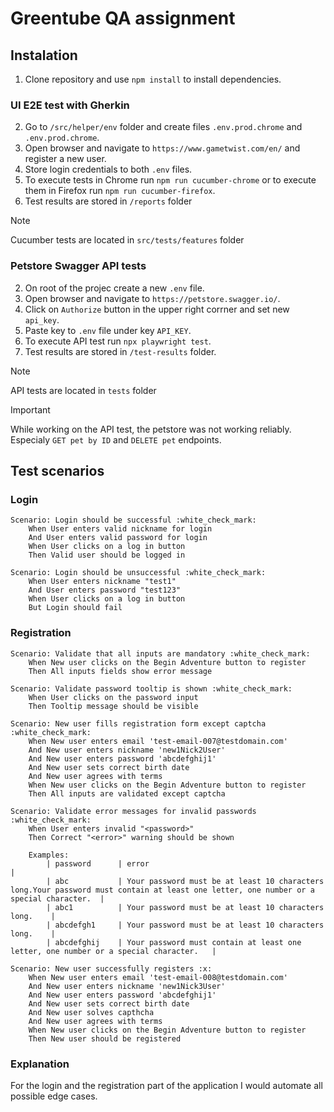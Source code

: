 # Greentube QA assignment

## Instalation

1. Clone repository and use `npm install` to install dependencies.

### UI E2E test with Gherkin

2. Go to `/src/helper/env` folder and create files `.env.prod.chrome` and `.env.prod.chrome`.
3. Open browser and navigate to `https://www.gametwist.com/en/` and register a new user.
4. Store login credentials to both `.env` files.
5. To execute tests in Chrome run `npm run cucumber-chrome` or to execute them in Firefox run `npm run cucumber-firefox`.
6. Test results are stored in `/reports` folder

> [!NOTE]
> Cucumber tests are located in `src/tests/features` folder

### Petstore Swagger API tests
2. On root of the projec create a new `.env` file.
3. Open browser and navigate to `https://petstore.swagger.io/`.
4. Click on `Authorize` button in the upper right corrner and set new `api_key`.
5. Paste key to `.env` file under key `API_KEY`.
6. To execute API test run `npx playwright test`.
7. Test results are stored in `/test-results` folder.

> [!NOTE]
> API tests are located in `tests` folder

> [!IMPORTANT]
> While working on the API test, the petstore was not working reliably.
> Especialy `GET pet by ID` and `DELETE pet` endpoints.

## Test scenarios

### Login
```gherkin
Scenario: Login should be successful :white_check_mark:
    When User enters valid nickname for login
    And User enters valid password for login
    When User clicks on a log in button
    Then Valid user should be logged in

Scenario: Login should be unsuccessful :white_check_mark:
    When User enters nickname "test1"
    And User enters password "test123"
    When User clicks on a log in button
    But Login should fail
```
### Registration
```gherkin
Scenario: Validate that all inputs are mandatory :white_check_mark:
    When New user clicks on the Begin Adventure button to register
    Then All inputs fields show error message

Scenario: Validate password tooltip is shown :white_check_mark:
    When User clicks on the password input
    Then Tooltip message should be visible

Scenario: New user fills registration form except captcha :white_check_mark:
    When New user enters email 'test-email-007@testdomain.com'
    And New user enters nickname 'new1Nick2User'
    And New user enters password 'abcdefghij1'
    And New user sets correct birth date
    And New user agrees with terms
    When New user clicks on the Begin Adventure button to register
    Then All inputs are validated except captcha

Scenario: Validate error messages for invalid passwords :white_check_mark:
    When User enters invalid "<password>"
    Then Correct "<error>" warning should be shown

    Examples:
        | password      | error                                                 |
        | abc           | Your password must be at least 10 characters long.Your password must contain at least one letter, one number or a special character.  |
        | abc1          | Your password must be at least 10 characters long.    |
        | abcdefgh1     | Your password must be at least 10 characters long.    |
        | abcdefghij    | Your password must contain at least one letter, one number or a special character.   |

Scenario: New user successfully registers :x:
    When New user enters email 'test-email-008@testdomain.com'
    And New user enters nickname 'new1Nick3User'
    And New user enters password 'abcdefghij1'
    And New user sets correct birth date
    And New user solves capthcha
    And New user agrees with terms
    When New user clicks on the Begin Adventure button to register
    Then New user should be registered
```

### Explanation
For the login and the registration part of the application I would automate all possible edge cases.
